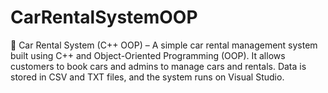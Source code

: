 # CarRentalSystemOOP
🚗 Car Rental System (C++ OOP) – A simple car rental management system built using C++ and Object-Oriented Programming (OOP). It allows customers to book cars and admins to manage cars and rentals. Data is stored in CSV and TXT files, and the system runs on Visual Studio.
